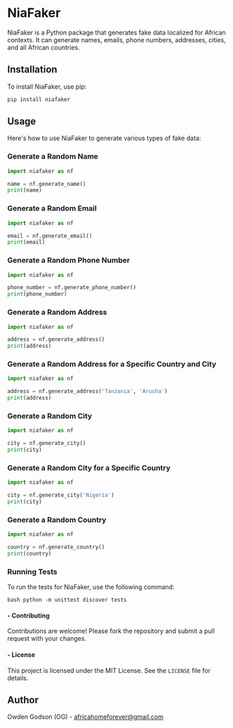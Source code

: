 
# NiaFaker

NiaFaker is a Python package that generates fake data localized for African contexts. It can generate names, emails, phone numbers, addresses, cities, and all African countries. 

## Installation

To install NiaFaker, use pip:

```bash
pip install niafaker
```

## Usage

Here's how to use NiaFaker to generate various types of fake data:

### Generate a Random Name

```python
import niafaker as nf

name = nf.generate_name()
print(name)
```

### Generate a Random Email

```python
import niafaker as nf

email = nf.generate_email()
print(email)
```

### Generate a Random Phone Number

```python
import niafaker as nf

phone_number = nf.generate_phone_number()
print(phone_number)
```

### Generate a Random Address

```python
import niafaker as nf

address = nf.generate_address()
print(address)
```

### Generate a Random Address for a Specific Country and City

```python
import niafaker as nf

address = nf.generate_address('Tanzania', 'Arusha')
print(address)
```

### Generate a Random City

```python
import niafaker as nf

city = nf.generate_city()
print(city)
```

### Generate a Random City for a Specific Country

```python
import niafaker as nf

city = nf.generate_city('Nigeria')
print(city)
```

### Generate a Random Country

```python
import niafaker as nf

country = nf.generate_country()
print(country)
```
### Running Tests
To run the tests for NiaFaker, use the following command:

```bash python -m unittest discover tests ```
#### - Contributing
Contributions are welcome! Please fork the repository and submit a pull request with your changes.

#### - License
This project is licensed under the MIT License. See the `LICENSE` file for details.
## Author

Owden Godson (OG) - [africahomeforever@gmail.com](mailto:africahomeforever@gmail.com)
